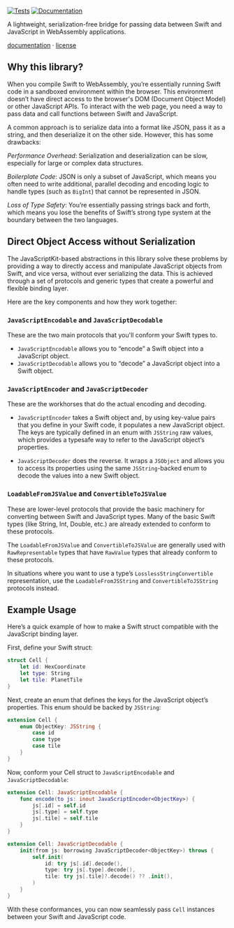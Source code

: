 [![Tests](https://github.com/tayloraswift/jss/actions/workflows/Tests.yml/badge.svg)](https://github.com/tayloraswift/jss/actions/workflows/Tests.yml)
[![Documentation](https://github.com/tayloraswift/jss/actions/workflows/Documentation.yml/badge.svg)](https://github.com/tayloraswift/jss/actions/workflows/Documentation.yml)

A lightweight, serialization-free bridge for passing data between Swift and JavaScript in WebAssembly applications.

[documentation](https://swiftinit.org/docs/jss) ·
[license](LICENSE)


## Why this library?

When you compile Swift to WebAssembly, you’re essentially running Swift code in a sandboxed environment within the browser.
This environment doesn’t have direct access to the browser's DOM (Document Object Model) or other JavaScript APIs.
To interact with the web page, you need a way to pass data and call functions between Swift and JavaScript.

A common approach is to serialize data into a format like JSON, pass it as a string, and then deserialize it on the other side. However, this has some drawbacks:

*Performance Overhead*: Serialization and deserialization can be slow, especially for large or complex data structures.

*Boilerplate Code*: JSON is only a subset of JavaScript, which means you often need to write additional, parallel decoding and encoding logic to handle types (such as `BigInt`) that cannot be represented in JSON. 

*Loss of Type Safety*: You’re essentially passing strings back and forth, which means you lose the benefits of Swift’s strong type system at the boundary between the two languages.


## Direct Object Access without Serialization

The JavaScriptKit-based abstractions in this library solve these problems by providing a way to directly access and manipulate JavaScript objects from Swift, and vice versa, without ever serializing the data. This is achieved through a set of protocols and generic types that create a powerful and flexible binding layer.

Here are the key components and how they work together:


### `JavaScriptEncodable` and `JavaScriptDecodable`

These are the two main protocols that you'll conform your Swift types to.

-   `JavaScriptEncodable` allows you to “encode” a Swift object into a JavaScript object.
-   `JavaScriptDecodable` allows you to “decode” a JavaScript object into a Swift object.

### `JavaScriptEncoder` and `JavaScriptDecoder`

These are the workhorses that do the actual encoding and decoding.

-   `JavaScriptEncoder` takes a Swift object and, by using key-value pairs that you define in your Swift code, it populates a new JavaScript object. The keys are typically defined in an enum with `JSString` raw values, which provides a typesafe way to refer to the JavaScript object’s properties.

-   `JavaScriptDecoder` does the reverse. It wraps a `JSObject` and allows you to access its properties using the same `JSString`-backed enum to decode the values into a new Swift object.

### `LoadableFromJSValue` and `ConvertibleToJSValue`

These are lower-level protocols that provide the basic machinery for converting between Swift and JavaScript types. Many of the basic Swift types (like String, Int, Double, etc.) are already extended to conform to these protocols.

The `LoadableFromJSValue` and `ConvertibleToJSValue` are generally used with `RawRepresentable` types that have `RawValue` types that already conform to these protocols.

In situations where you want to use a type’s `LosslessStringConvertible` representation, use the `LoadableFromJSString` and `ConvertibleToJSString` protocols instead.


## Example Usage

Here’s a quick example of how to make a Swift struct compatible with the JavaScript binding layer.

First, define your Swift struct:

```swift
struct Cell {
    let id: HexCoordinate
    let type: String
    let tile: PlanetTile
}
```

Next, create an enum that defines the keys for the JavaScript object’s properties. This enum should be backed by `JSString`:

```swift
extension Cell {
    enum ObjectKey: JSString {
        case id
        case type
        case tile
    }
}
```

Now, conform your Cell struct to `JavaScriptEncodable` and `JavaScriptDecodable`:

```swift
extension Cell: JavaScriptEncodable {
    func encode(to js: inout JavaScriptEncoder<ObjectKey>) {
        js[.id] = self.id
        js[.type] = self.type
        js[.tile] = self.tile
    }
}

extension Cell: JavaScriptDecodable {
    init(from js: borrowing JavaScriptDecoder<ObjectKey>) throws {
        self.init(
            id: try js[.id].decode(),
            type: try js[.type].decode(),
            tile: try js[.tile]?.decode() ?? .init(),
        )
    }
}
```

With these conformances, you can now seamlessly pass `Cell` instances between your Swift and JavaScript code.
